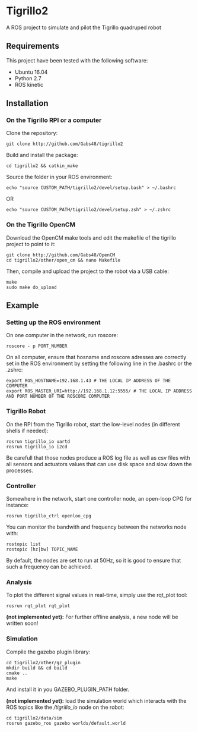 # Tigrillo2

A ROS project to simulate and pilot the Tigrillo quadruped robot


## Requirements

This project have been tested with the following software:

 - Ubuntu 16.04
 - Python 2.7
 - ROS kinetic

## Installation

### On the Tigrillo RPI or a computer

Clone the repository:
```
git clone http://github.com/Gabs48/tigrillo2
```

Build and install the package:
```
cd tigrillo2 && catkin_make
```

Source the folder in your ROS environment:
```
echo "source CUSTOM_PATH/tigrillo2/devel/setup.bash" > ~/.bashrc
```
OR
```
echo "source CUSTOM_PATH/tigrillo2/devel/setup.zsh" > ~/.zshrc
```

### On the Tigrillo OpenCM
Download the OpenCM make tools and edit the makefile of the tigrillo project to point to it:
```
git clone http://github.com/Gabs48/OpenCM
cd tigrillo2/other/open_cm && nano Makefile
```
Then, compile and upload the project to the robot via a USB cable:
```
make
sudo make do_upload
```

## Example

### Setting up the ROS environment

On one computer in the network, run roscore:
```
roscore - p PORT_NUMBER
```

On all computer, ensure that hosname and roscore adresses are correctly set in the ROS environment by setting the following line in the .bashrc or the .zshrc:
```
export ROS_HOSTNAME=192.168.1.43 # THE LOCAL IP ADDRESS OF THE COMPUTER
export ROS_MASTER_URI=http://192.168.1.12:5555/ # THE LOCAL IP ADDRESS AND PORT NUMBER OF THE ROSCORE COMPUTER
```

### Tigrillo Robot

On the RPI from the Tigrillo robot, start the low-level nodes (in different shells if needed):
```
rosrun tigrillo_io uartd
rosrun tigrillo_io i2cd
```
Be carefull that those nodes produce a ROS log file as well as csv files with all sensors and actuators values that can use disk space and slow down the processes.

### Controller
Somewhere in the network, start one controller node, an open-loop CPG for instance:
```
rosrun tigrillo_ctrl openloo_cpg
```

You can monitor the bandwith and frequency between the networks node with:
```
rostopic list
rostopic [hz|bw] TOPIC_NAME
```
By default, the nodes are set to run at 50Hz, so it is good to ensure that such a frequency can be achieved.

### Analysis
To plot the different signal values in real-time, simply use the rqt_plot tool:
```
rosrun rqt_plot rqt_plot
```
**(not implemented yet):** For further offline analysis, a new node will be written soon!

### Simulation
Compile the gazebo plugin library:
```
cd tigrillo2/other/gz_plugin
mkdir build && cd build
cmake ..
make
```
And install it in you GAZEBO_PLUGIN_PATH folder.

**(not implemented yet):** load the simulation world which interacts with the ROS topics like the */tigrillo_io* node on the robot:
```
cd tigrillo2/data/sim
rosrun gazebo_ros gazebo worlds/default.world
```

